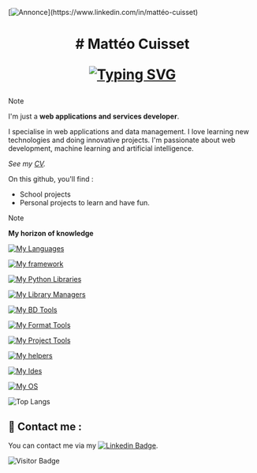 [![Annonce](https://readme-typing-svg.demolab.com?font=Roboto&weight=500&size=25&pause=5000&color=F70000&background=FFEB00&center=true&vCenter=true&random=true&width=1100&lines=Actuellement+%C3%A0+la+recherche+d'un+stage+pour+mars+2025.)](https://www.linkedin.com/in/mattéo-cuisset)

<h1 align='center'>
  # Mattéo Cuisset
  
  <a href="https://git.io/typing-svg"><img src="https://readme-typing-svg.demolab.com?font=Fira+Code&weight=500&size=25&pause=1000&center=true&vCenter=true&random=true&width=450&lines=%C3%89tudiant+d%C3%A9veloppeur+fullstack" alt="Typing SVG" /></a>
</h1>

> [!NOTE]
> I'm just a **web applications and services developer**.
> 
> I specialise in web applications and data management.
> I love learning new technologies and doing innovative projects.
> I'm passionate about web development, machine learning and artificial intelligence.
>
> *See my [CV](/CV-CUISSET-Matteo.pdf).*
> 
> On this github, you'll find :
> - School projects
> - Personal projects to learn and have fun.


> [!NOTE]
> **My horizon of knowledge**
> 
> [![My Languages](https://skillicons.dev/icons?i=ts,python,js,java,php,kotlin,arduino,dart)](https://skillicons.dev)
>
> [![My framework](https://skillicons.dev/icons?i=flask,fastapi,laravel,symfony,spring,flutter,angular,react,nextjs,tailwind,bootstrap,tailwind,sass,materialui)](https://skillicons.dev)
>
> [![My Python Libraries](https://skillicons.dev/icons?i=pytorch,opencv,selenium,tensorflow)](https://skillicons.dev)
>
> [![My Library Managers](https://skillicons.dev/icons?i=pnpm,uv,npm,gradle,maven)](https://skillicons.dev)
>
> [![My BD Tools](https://skillicons.dev/icons?i=sqlite,postgresql,mysql,mongodb,cassandra,neo4j)](https://skillicons.dev)
>
> [![My Format Tools](https://skillicons.dev/icons?i=scss,css,html,md)](https://skillicons.dev)
>
> [![My Project Tools](https://skillicons.dev/icons?i=bash,powershell,git,github,githubactions,gitlab,nodejs,ros,docker,kubernetes,terraform,nomad,postman)](https://skillicons.dev)
>
> [![My helpers](https://skillicons.dev/icons?i=stackoverflow,codepen,discord)](https://skillicons.dev)
>
> [![My Ides](https://skillicons.dev/icons?i=vscode,idea,phpstorm,pycharm,webstorm,sublime,androidstudio,emacs,electron,eclipse,atom,cursor)](https://skillicons.dev)
> 
> [![My OS](https://skillicons.dev/icons?i=linux,ubuntu,windows)](https://skillicons.dev)
>
> ![Top Langs](https://github-readme-stats.vercel.app/api/top-langs/?username=flyns157&layout=compact)


## 💬 Contact me :
You can contact me via my [![Linkedin Badge](https://img.shields.io/badge/Linkedin-%230077B5.svg?&style=for-the-badge&logo=linkedin&logoColor=white)](https://www.linkedin.com/in/mattéo-cuisset).


![Visitor Badge](https://visitor-badge.laobi.icu/badge?page_id=flyns157)

